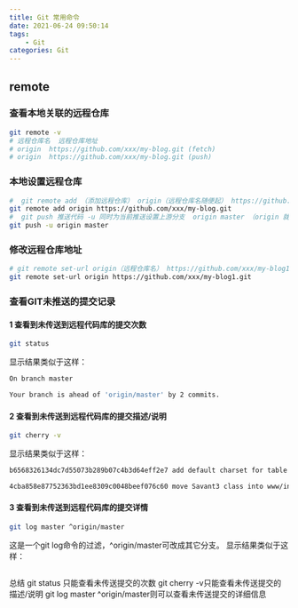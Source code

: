 ```yaml
---
title: Git 常用命令
date: 2021-06-24 09:50:14
tags:
	- Git
categories: Git
---
```




## remote

###  查看本地关联的远程仓库

```bash
git remote -v
# 远程仓库名  远程仓库地址 
# origin  https://github.com/xxx/my-blog.git (fetch)
# origin  https://github.com/xxx/my-blog.git (push)
```
### 本地设置远程仓库

```bash
#  git remote add （添加远程仓库） origin（远程仓库名随便起） https://github.com/xxx/my-blog.git （远程仓库地址）
git remote add origin https://github.com/xxx/my-blog.git
#  git push 推送代码 -u 同时为当前推送设置上游分支  origin master （origin 就是上面起的远程仓库名 master 分支名）
git push -u origin master
```
### 修改远程仓库地址

```bash
# git remote set-url origin（远程仓库名） https://github.com/xxx/my-blog1.git （远程仓库地址）
git remote set-url origin https://github.com/xxx/my-blog1.git

```

### 查看GIT未推送的提交记录

#### 1 查看到未传送到远程代码库的提交次数

```bash
git status
```

显示结果类似于这样：

```bash
On branch master

Your branch is ahead of 'origin/master' by 2 commits.
```



####  2 查看到未传送到远程代码库的提交描述/说明

```bash
git cherry -v
```

显示结果类似于这样：

```bash
b6568326134dc7d55073b289b07c4b3d64eff2e7 add default charset for table items_has_images

4cba858e87752363bd1ee8309c0048beef076c60 move Savant3 class into www/includes/class/
```

#### 3 查看到未传送到远程代码库的提交详情

```bash
git log master ^origin/master
```

这是一个git log命令的过滤，^origin/master可改成其它分支。
显示结果类似于这样：

```bash

```

总结
git status 只能查看未传送提交的次数
git cherry -v只能查看未传送提交的描述/说明
git log master ^origin/master则可以查看未传送提交的详细信息
